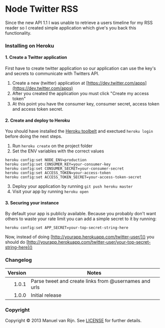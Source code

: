 # Node Twitter RSS

Since the new API 1.1 I was unable to retrieve a users timeline for my RSS reader so I created simple application which give's you back this functionality.

### Installing on Heroku

#### 1. Create a Twitter application

First have to create twitter application so our application can use the key's and secrets to communicate with Twitters API.

1. Create a new (twitter) application at [https://dev.twitter.com/apps](https://dev.twitter.com/apps)
2. After you created the application you must click "Create my access token"
3. At this point you have the consumer key, consumer secret, access token and access token secret.

#### 2. Create and deploy to Heroku

You should have installed the [Heroku toolbelt](https://toolbelt.heroku.com/) and exectued `heroku login` before doing the next steps.

1. Run `heroku create` on the project folder
2. Set the ENV variables with the correct values

```
heroku config:set NODE_ENV=production
heroku config:set CONSUMER_KEY=your-consumer-key
heroku config:set CONSUMER_SECRET=your-consumer-secret
heroku config:set ACCESS_TOKEN=your-access-token
heroku config:set ACCESS_TOKEN_SECRET=your-access-token-secret
```

3. Deploy your application by running `git push heroku master`
4. Visit your app by running `heroku open`

#### 3. Securing your instance

By default your app is publicly available. Because you probably don't want others to waste your rate limit you can add a simple secret to it by running:

```
heroku config:set APP_SECRET=your-top-secret-string-here
```

Now, instead of doing [http://yourapp.herokuapp.com/twitter-user/]() you should do [http://yourapp.herokuapp.com/twitter-user/your-top-secret-string-here]()

### Changelog

| Version | Notes                                                                               |
| -------:| ----------------------------------------------------------------------------------- |
|   1.0.1 | Parse tweet and create links from @usernames and urls                               |
|   1.0.0 | Initial release                                                                     |

### Copyright

Copyright © 2013 Manuel van Rijn. See [LICENSE](https://github.com/manuelvanrijn/node-twitter-rss/blob/master/LICENSE.md) for further details.
